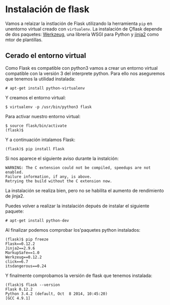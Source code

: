 # Instalación de flask

Vamos a relaizar la instlación de Flask utilizando la herramienta `pip` en unentorno virtual creado con `virtualenv`. La instalación de Çflask depende de dos paquetes: [Werkzeug](http://werkzeug.pocoo.org/), una librería WSGI para Python y [jinja2](http://jinja.pocoo.org/docs/2.9/) como mtor de plantillas.

## Cerado el entorno virtual

Como Flask es compatible con python3 vamos a crear un entorno virtual compatible con la versión 3 del interprete python. Para ello nos aseguremos que tenemos la utilidad instalada:

	# apt-get install python-virtualenv

Y creamos el entorno virtual:

	$ virtualenv -p /usr/bin/python3 flask

Para activar nuestro entorno virtual:

	$ source flask/bin/activate
	(flask)$ 

Y a continuación intalamos Flask:

	(flask)$ pip install Flask

Si nos aparece el siguiente aviso durante la instalción:

	WARNING: The C extension could not be compiled, speedups are not enabled.
    Failure information, if any, is above.
    Retrying the build without the C extension now.

La instalación se realiza bien, pero no se habilita el aumento de rendimiento de jinja2.

Puedes volver a realizar la instalación depués de instalar el siguiente paquete:
	
	# apt-get install python-dev

Al finalizar podemos comprobar los'paquetes python instalados:

	(flask)$ pip freeze
	Flask==0.12.2
	Jinja2==2.9.6
	MarkupSafe==1.0
	Werkzeug==0.12.2
	click==6.7
	itsdangerous==0.24

Y finalmente comprobamos la versión de flask que tenemos instalada:

	(flask)$ flask --version
	Flask 0.12.2
	Python 3.4.2 (default, Oct  8 2014, 10:45:20) 
	[GCC 4.9.1]
